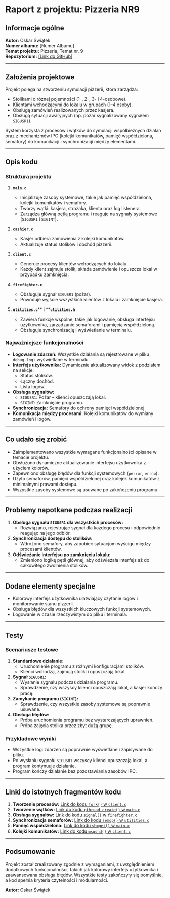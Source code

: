 # Raport z projektu: Pizzeria NR9

## Informacje ogólne

**Autor:** Oskar Świątek\
**Numer albumu:** [Numer Albumu]\
**Temat projektu:** Pizzeria, Temat nr. 9\
**Repozytorium:** [\[Link do GitHub\]](https://github.com/Holingo/Pizzeria-Simulation/)

---

## Założenia projektowe

Projekt polega na stworzeniu symulacji pizzerii, która zarządza:

- Stolikami o różnej pojemności (1-, 2-, 3- i 4-osobowe).
- Klientami wchodzącymi do lokalu w grupach (1–4 osoby).
- Obsługą zamówień realizowanych przez kasjera.
- Obsługą sytuacji awaryjnych (np. pożar sygnalizowany sygnałem `SIGUSR1`).

System korzysta z procesów i wątków do symulacji współbieżnych działań oraz z mechanizmów IPC (kolejki komunikatów, pamięć współdzielona, semafory) do komunikacji i synchronizacji między elementami.

---

## Opis kodu

### Struktura projektu

1. **`main.c`**

   - Inicjalizuje zasoby systemowe, takie jak pamięć współdzielona, kolejki komunikatów i semafory.
   - Tworzy wątki: kasjera, strażaka, klienta oraz log listenera.
   - Zarządza główną pętlą programu i reaguje na sygnały systemowe (`SIGUSR1` i `SIGINT`).

2. **`cashier.c`**

   - Kasjer odbiera zamówienia z kolejki komunikatów.
   - Aktualizuje status stolików i dochód pizzerii.

3. **`client.c`**

   - Generuje procesy klientów wchodzących do lokalu.
   - Każdy klient zajmuje stolik, składa zamówienie i opuszcza lokal w przypadku zamknięcia.

4. **`firefighter.c`**

   - Obsługuje sygnał `SIGUSR1` (pożar).
   - Powoduje wyjście wszystkich klientów z lokalu i zamknięcie kasjera.

5. **`utilities.c`**\*\* i \*\***`utilities.h`**

   - Zawiera funkcje wspólne, takie jak logowanie, obsługa interfejsu użytkownika, zarządzanie semaforami i pamięcią współdzieloną.
   - Obsługuje synchronizację i wyświetlanie w terminalu.

### Najważniejsze funkcjonalności

- **Logowanie zdarzeń:** Wszystkie działania są rejestrowane w pliku `debug.log` i wyświetlane w terminalu.
- **Interfejs użytkownika:** Dynamicznie aktualizowany widok z podziałem na sekcje:
  - Status stolików.
  - Łączny dochód.
  - Lista logów.
- **Obsługa sygnałów:**
  - `SIGUSR1`: Pożar – klienci opuszczają lokal.
  - `SIGINT`: Zamknięcie programu.
- **Synchronizacja:** Semafory do ochrony pamięci współdzielonej.
- **Komunikacja między procesami:** Kolejki komunikatów do wymiany zamówień i logów.

---

## Co udało się zrobić

- Zaimplementowano wszystkie wymagane funkcjonalności opisane w temacie projektu.
- Obsłużono dynamiczne aktualizowanie interfejsu użytkownika z użyciem kolorów.
- Zapewniono obsługę błędów dla funkcji systemowych (`perror`, `errno`).
- Użyto semaforów, pamięci współdzielonej oraz kolejek komunikatów z minimalnymi prawami dostępu.
- Wszystkie zasoby systemowe są usuwane po zakończeniu programu.

---

## Problemy napotkane podczas realizacji

1. **Obsługa sygnału ********`SIGUSR1`******** dla wszystkich procesów:**
   - Rozwiązano, rejestrując sygnał dla każdego procesu i odpowiednio reagując na jego odbiór.
2. **Synchronizacja dostępu do stolików:**
   - Wdrożono semafory, aby zapobiec sytuacjom wyścigu między procesami klientów.
3. **Odświeżanie interfejsu po zamknięciu lokalu:**
   - Zmieniono logikę pętli głównej, aby odświeżała interfejs aż do całkowitego zwolnienia stolików.

---

## Dodane elementy specjalne

- Kolorowy interfejs użytkownika ułatwiający czytanie logów i monitorowanie stanu pizzerii.
- Obsługa błędów dla wszystkich kluczowych funkcji systemowych.
- Logowanie w czasie rzeczywistym do pliku i terminala.

---

## Testy

### Scenariusze testowe

1. **Standardowe działanie:**
   - Uruchomienie programu z różnymi konfiguracjami stolików.
   - Klienci wchodzą, zajmują stoliki i opuszczają lokal.
2. **Sygnał ********`SIGUSR1`********:**
   - Wysłanie sygnału podczas działania programu.
   - Sprawdzenie, czy wszyscy klienci opuszczają lokal, a kasjer kończy pracę.
3. **Zamykanie programu (********`SIGINT`********):**
   - Sprawdzenie, czy wszystkie zasoby systemowe są poprawnie usuwane.
4. **Obsługa błędów:**
   - Próba uruchomienia programu bez wystarczających uprawnień.
   - Próba zajęcia stolika przez zbyt dużą grupę.

### Przykładowe wyniki

- Wszystkie logi zdarzeń są poprawnie wyświetlane i zapisywane do pliku.
- Po wysłaniu sygnału `SIGUSR1` wszyscy klienci opuszczają lokal, a program kontynuuje działanie.
- Program kończy działanie bez pozostawiania zasobów IPC.

---

## Linki do istotnych fragmentów kodu

1. **Tworzenie procesów:** [Link do kodu ](https://github.com/Holingo/Pizzeria-Simulation/blob/8baf40f4b5225a00f75f2fed852f2c1657d43369/client.c#L27-L31)[`fork()`](#)[ w ](#)[`client.c`](#)
2. **Tworzenie wątków:** [Link do kodu ](#)[`pthread_create()`](#)[ w ](#)[`main.c`](#)
3. **Obsługa sygnałów:** [Link do kodu ](#)[`signal()`](#)[ w ](#)[`firefighter.c`](#)
4. **Synchronizacja semaforów:** [Link do kodu ](#)[`semop()`](#)[ w ](#)[`utilities.c`](#)
5. **Pamięć współdzielona:** [Link do kodu ](#)[`shmget()`](#)[ w ](#)[`main.c`](#)
6. **Kolejki komunikatów:** [Link do kodu ](#)[`msgsnd()`](#)[ w ](#)[`client.c`](#)

---

## Podsumowanie

Projekt został zrealizowany zgodnie z wymaganiami, z uwzględnieniem dodatkowych funkcjonalności, takich jak kolorowy interfejs użytkownika i zaawansowana obsługa błędów. Wszystkie testy zakończyły się pomyślnie, a kod spełnia kryteria czytelności i modularności.

**Autor:** Oskar Świątek

